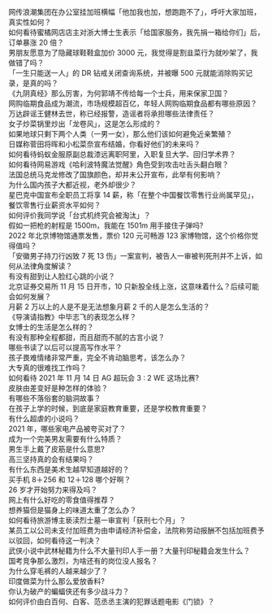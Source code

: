 网传浪潮集团在办公室挂加班横幅「他加我也加，想跑跑不了」，呼吁大家加班，真实性如何？  
如何看待蜜橘网店店主对浙大博士生表示「给国家服务，我先捐一箱给你们」后，订单暴涨 20 倍？  
男朋友愿意为了隐藏球鞋鞋盒加价 3000 元，我觉得是割韭菜行为就吵架了，我做错了吗？  
「一生只能送一人」的 DR 钻戒关闭查询系统，并被曝 500 元就能消除购买记录，是真的吗？  
《九阴真经》那么厉害，为何郭靖不传给每一个士兵，用来保家卫国？  
网购临期食品成为潮流，市场规模超百亿，年轻人网购临期食品都有哪些原因？  
万达辟谣王健林去世，称已经报警，造谣者将承担哪些法律责任？  
女子炒菜锅里炒出「龙卷风」，这是怎么形成的？  
如果地球只剩下两个人类（一男一女），那么他们该如何避免近亲繁殖？  
日媒称菅田将晖和小松菜奈宣布结婚，你看好他们的未来吗？  
如何看待蚂蚁金服原副总裁漆远离职阿里，入职复旦大学、回归学术界？  
如何看待网易游戏《哈利波特魔法觉醒》角色受到攻击吐舌头翻白眼？  
法国总统马克龙修改了国旗颜色，却并未公开宣布，此举有何影响？  
为什么国内孩子大都近视，老外却很少？  
星巴克中国宣布全职员工将享 14 薪，称「在整个中国餐饮零售行业尚属罕见」，餐饮零售行业薪资水平如何？  
如何评价我同学说「台式机终究会被淘汰」？  
假如一把枪的射程是 1500m，我能在 1501m 用手接住子弹吗?  
2022 年北京博物馆通票发售，票价 120 元可畅游 123 家博物馆，这个价格你觉得值吗？  
「安徽男子持刀行凶致 7 死 13 伤」一案宣判，被告人一审被判死刑并不上诉，如何从法律角度解读？  
有没有甜到让人脸红心跳的小说？  
北京证券交易所 11 月 15 日开市，10 只新股全线上涨，这意味着什么？后续可能会如何发展？  
月薪 2 万以上的人是不是无法想象月薪 2 千的人是怎么生活的？  
《导演请指教》中毕志飞的表现怎么样？  
女博士的生活是怎么样的？  
有没有那种全程都甜，而且甜而不腻的古言小说？  
哪些书读了以后可以提高写作水平？  
孩子畏难情绪非常严重，完全不肯动脑思考，该怎么办？  
大专真的很难找工作吗？  
如何看待 2021 年 11 月 14 日 AG 超玩会 3 : 2 WE 这场比赛?  
皮肤由差变好是种怎样的体验？  
有哪些不落俗套的脑洞故事？  
在孩子上学的时候，到底是家庭教育重要，还是学校教育重要？  
有什么超虐的小说吗？  
2021 年，哪些家电产品被夸买对了？  
成为一个完美男友需要有什么特质？  
男生手上戴了皮筋是什么意思?  
高三坚持真的会有结果吗？  
有什么东西是美术生越早知道越好的？  
买手机 8＋256 和 12＋128 哪个好啊？  
26 岁才开始努力来得及吗？  
网上有什么好吃的零食值得推荐？  
想养猫但是猫身上的味道太重了怎么办？  
如何看待旅游博主亵渎烈士墓一审宣判「获刑七个月」？  
某员工以公司未支付加班费为由申请经济补偿金，法院称劳动报酬不包括加班费予以驳回，如何看待这一判决？  
武侠小说中武林秘籍为什么不大量刊印人手一册？大量刊印秘籍会发生什么？  
国考竞争那么激烈，为啥还有的岗位没人报名？  
为什么穿毛裤的人越来越少了？  
印度做菜为什么那么爱放香料?  
你认为破产的蝙蝠侠还有多少战斗力？  
如何评价由白百何、白客、范丞丞主演的犯罪话题电影《门锁》？  
